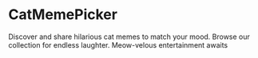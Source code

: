 # CatMemePicker
Discover and share hilarious cat memes to match your mood. Browse our collection for endless laughter. Meow-velous entertainment awaits
